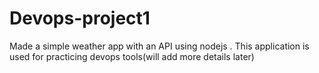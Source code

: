 # Devops-project1
Made a simple weather app with an API using nodejs . This application is used for practicing devops tools(will add more details later)
